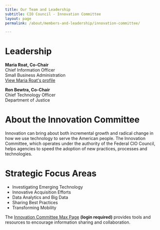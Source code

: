 ```yaml
---
title: Our Team and Leadership
subtitle: CIO Council - Innovation Committee
layout: page
permalink: /about/members-and-leadership/innovation-committee/

---
```

# Leadership
**Maria Roat, Co-Chair**<br/>
Chief Information Officer<br/>
Small Business Administration<br/>
[View Maria Roat's profile]({{base.url}}/about/members-and-leadership/roat-maria/)

**Ron Bewtra, Co-Chair**<br/>
Chief Technology Officer<br/>
Department of Justice

# About the Innovation Committee
Innovation can bring about both incremental growth and radical change in how we use technology to serve the American people. The Innovation Committee, which operates under the authority of the Federal CIO Council, helps agencies to speed the adoption of new practices, processes and technologies.

# Strategic Focus Areas
* Investigating Emerging Technology
* Innovative Acquisition Efforts
* Data Analytics and Big Data
* Sharing Best Practices
* Transforming Mobility

The [Innovation Committee Max Page](https://community.max.gov/display/Egov/CIO+Council+Innovation+Committee) **(login required)** provides tools and resources to encourage information sharing and collaboration.
